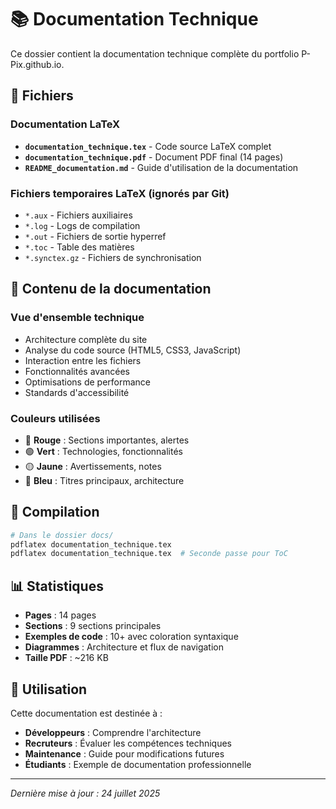 # 📚 Documentation Technique

Ce dossier contient la documentation technique complète du portfolio P-Pix.github.io.

## 📄 Fichiers

### Documentation LaTeX
- **`documentation_technique.tex`** - Code source LaTeX complet
- **`documentation_technique.pdf`** - Document PDF final (14 pages)
- **`README_documentation.md`** - Guide d'utilisation de la documentation

### Fichiers temporaires LaTeX (ignorés par Git)
- `*.aux` - Fichiers auxiliaires
- `*.log` - Logs de compilation
- `*.out` - Fichiers de sortie hyperref
- `*.toc` - Table des matières
- `*.synctex.gz` - Fichiers de synchronisation

## 🎯 Contenu de la documentation

### Vue d'ensemble technique
- Architecture complète du site
- Analyse du code source (HTML5, CSS3, JavaScript)
- Interaction entre les fichiers
- Fonctionnalités avancées
- Optimisations de performance
- Standards d'accessibilité

### Couleurs utilisées
- 🔴 **Rouge** : Sections importantes, alertes
- 🟢 **Vert** : Technologies, fonctionnalités
- 🟡 **Jaune** : Avertissements, notes
- 🔵 **Bleu** : Titres principaux, architecture

## 🔧 Compilation

```bash
# Dans le dossier docs/
pdflatex documentation_technique.tex
pdflatex documentation_technique.tex  # Seconde passe pour ToC
```

## 📊 Statistiques

- **Pages** : 14 pages
- **Sections** : 9 sections principales  
- **Exemples de code** : 10+ avec coloration syntaxique
- **Diagrammes** : Architecture et flux de navigation
- **Taille PDF** : ~216 KB

## 🎯 Utilisation

Cette documentation est destinée à :
- **Développeurs** : Comprendre l'architecture
- **Recruteurs** : Évaluer les compétences techniques
- **Maintenance** : Guide pour modifications futures
- **Étudiants** : Exemple de documentation professionnelle

---

*Dernière mise à jour : 24 juillet 2025*
